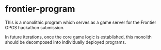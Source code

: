 # frontier-program

This is a monolithic program which serves as a game server for the Frontier OPOS hackathon submission.

In future iterations, once the core game logic is established, this monolith should be decomposed into individually deployed programs.
